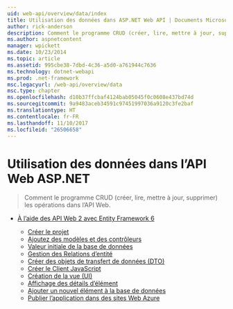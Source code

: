 ```yaml
---
uid: web-api/overview/data/index
title: Utilisation des données dans ASP.NET Web API | Documents Microsoft
author: rick-anderson
description: Comment le programme CRUD (créer, lire, mettre à jour, supprimer) les opérations dans l’API Web.
ms.author: aspnetcontent
manager: wpickett
ms.date: 10/23/2014
ms.topic: article
ms.assetid: 995cbe38-7dbd-4c36-a5d0-a761944c7636
ms.technology: dotnet-webapi
ms.prod: .net-framework
msc.legacyurl: /web-api/overview/data
msc.type: chapter
ms.openlocfilehash: d10b37ffcbaf4124bab05045f0c0608e437bd74d
ms.sourcegitcommit: 9a9483aceb34591c97451997036a9120c3fe2baf
ms.translationtype: HT
ms.contentlocale: fr-FR
ms.lasthandoff: 11/10/2017
ms.locfileid: "26506658"
---
```

<a name="working-with-data-in-aspnet-web-api"></a>Utilisation des données dans l’API Web ASP.NET
====================
> Comment le programme CRUD (créer, lire, mettre à jour, supprimer) les opérations dans l’API Web.


- [À l’aide des API Web 2 avec Entity Framework 6](using-web-api-with-entity-framework/index.md)

    - [Créer le projet](using-web-api-with-entity-framework/part-1.md)
    - [Ajoutez des modèles et des contrôleurs](using-web-api-with-entity-framework/part-2.md)
    - [Valeur initiale de la base de données](using-web-api-with-entity-framework/part-3.md)
    - [Gestion des Relations d’entité](using-web-api-with-entity-framework/part-4.md)
    - [Créer des objets de transfert de données (DTO)](using-web-api-with-entity-framework/part-5.md)
    - [Créer le Client JavaScript](using-web-api-with-entity-framework/part-6.md)
    - [Création de la vue (UI)](using-web-api-with-entity-framework/part-7.md)
    - [Affichage des détails d’élément](using-web-api-with-entity-framework/part-8.md)
    - [Ajouter un nouvel élément à la base de données](using-web-api-with-entity-framework/part-9.md)
    - [Publier l’application dans des sites Web Azure](using-web-api-with-entity-framework/part-10.md)
